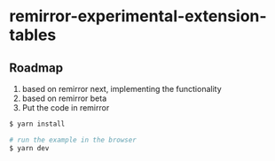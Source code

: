 # remirror-experimental-extension-tables

## Roadmap

1. based on remirror next, implementing the functionality
2. based on remirror beta
3. Put the code in remirror


```bash
$ yarn install

# run the example in the browser
$ yarn dev
```
